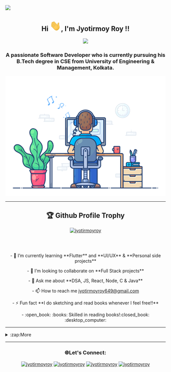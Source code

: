 ![](https://raw.githubusercontent.com/halfrost/halfrost/master/icons/header_.png)

<h2  align="center">Hi <img src="https://raw.githubusercontent.com/ABSphreak/ABSphreak/master/gifs/Hi.gif" width="35px">, I'm Jyotirmoy Roy !!</h2>

<p align="center">
  <a href="https://github.com/DenverCoder1/readme-typing-svg"><img src="https://readme-typing-svg.herokuapp.com/?font=Mitr&color=FAFF00&size=20&center=true&vCenter=true&lines=Hi%2C+Nice+to+meet+you+!!;I+am+learning+to+code+...;Interested+in+Software+Development+...;Be+Consistent.+Have+a+good+day+!!"></a>
</p>

<h3  align="center">A passionate Software Developer who is currently pursuing his B.Tech degree in CSE from University of Engineering & Management, Kolkata.</h3>

<p align="center">
<img class="center" src="https://github.com/imsoumen/imsoumen/blob/main/developer.gif?raw=true" href="https://github.com/imsoumen" alt="Hola Coders"  width="550"/> 
</p>

<hr>

<h2 align="center"> 🏆 Github Profile Trophy</h2>
<p align="center"> <a href="https://github.com/ryo-ma/github-profile-trophy"><img src="https://github-profile-trophy.vercel.app/?username=ItsRoy69&theme=juicyfresh" alt="jyotirmoyroy" /></a> </p>

<br>
<br>

<p align="center">- 🌱 I’m currently learning **Flutter** and **UI/UX** & **Personal side projects**</p>
<p align="center">- 👯 I’m looking to collaborate on **Full Stack projects**</p>
<p align="center">- 💬 Ask me about **DSA, JS, React, Node, C & Java**</p>
<p align="center">- 📫 How to reach me <a href="https://mail.google.com/mail/?view=cm&fs=1&tf=1&to=jyotirmoyroy649@gmail.com">jyotirmoyroy649@gmail.com</p></a>
<p align="center">- ⚡ Fun fact **I do sketching and read books whenever I feel free!!**</p>
<p align="center">- :open_book: :books: Skilled in reading books!:closed_book: :desktop_computer:</p>

<hr>



<details>   <summary>:zap:More</summary>

<h3 align="center">  🛠️Languages and Tools🛠️</h3>
<br>

<p align="center"> 
### 👨‍💻 Programming languages

<p align="center"> 
      <a href="https://github.com/search?q=user%3ADenverCoder1+is%3Arepo+language%3Ac"><img alt="C" src="https://img.shields.io/badge/C%20-%232370ED.svg?logo=c&logoColor=white"></a>
      <a href="https://github.com/search?q=user%3ADenverCoder1+is%3Arepo+language%3Acsharp"><img alt="C#" src="https://img.shields.io/badge/C%23%20-%23239120.svg?logo=c-sharp&logoColor=white"></a>
      <a href="https://github.com/search?q=user%3ADenverCoder1+is%3Arepo+language%3Acss"><img alt="CSS" src="https://img.shields.io/badge/CSS%20-%231572B6.svg?logo=css3&logoColor=white"></a>
      <a href="https://github.com/search?q=user%3ADenverCoder1+is%3Arepo+language%3Ahtml"><img alt="HTML" src="https://img.shields.io/badge/HTML%20-%23E34F26.svg?logo=html5&logoColor=white"></a>
      <a href="https://github.com/search?q=user%3ADenverCoder1+is%3Arepo+language%3Ajava"><img alt="Java" src="https://img.shields.io/badge/Java-%23007396.svg?logo=java&logoColor=white"></a>
      <a href="https://github.com/search?q=user%3ADenverCoder1+is%3Arepo+language%3Ajavascript"><img alt="JavaScript" src="https://img.shields.io/badge/JavaScript%20-%23F7DF1E.svg?logo=javascript&logoColor=black"></a>
      <a href="https://github.com/search?q=user%3ADenverCoder1+is%3Arepo+language%3Ajavascript"><img alt="NodeJS" src="https://img.shields.io/badge/Node.js%20-%2343853D.svg?logo=node.js&logoColor=white"></a>
      <a href="https://github.com/search?q=user%3ADenverCoder1+is%3Arepo+language%3Amarkdown"><img alt="Markdown" src="https://img.shields.io/badge/Markdown-%23000000.svg?logo=markdown&logoColor=white"></a>
      <a href="https://github.com/search?q=user%3ADenverCoder1+is%3Arepo+language%3Ajason"><img alt="Json" src="https://img.shields.io/badge/Json%20-%232370ED.svg?logo=Json&logoColor=grey"></a>
       <a href="https://github.com/search?q=user%3ADenverCoder1+is%3Arepo+language%3Aphp"><img alt="PHP" src="https://img.shields.io/badge/PHP-%23777BB4.svg?logo=php&logoColor=white"></a>
      <a href="https://github.com/search?q=user%3ADenverCoder1+is%3Arepo+language%3Apython"><img alt="Python" src="https://img.shields.io/badge/Python%20-%2314354C.svg?logo=python&logoColor=white"></a>
      <a href="https://github.com/search?q=user%3ADenverCoder1+is%3Arepo+language%3ADart"><img alt="Json" src="https://img.shields.io/badge/Dart%20-%232370ED.svg?logo=Dart&logoColor=white"></a>
      <a href="https://github.com/search?q=user%3ADenverCoder1+is%3Arepo+language%3AKotlin"><img alt="Json" src="https://img.shields.io/badge/Kotlin%20-%232370ED.svg?logo=Kotlin&logoColor=red"></a>
      <a href="https://github.com/search?q=user%3ADenverCoder1+is%3Arepo+language%3AEmbeddedJs"><img alt="Java" src="https://img.shields.io/badge/EJS-%23007396.svg?logo=EJS&logoColor=white"></a>
      <a href="https://github.com/search?q=user%3ADenverCoder1+is%3Arepo+language%3Atex"><img alt="EJS" src="https://img.shields.io/badge/Latex%20-red.svg?logo=latex&logoColor=white"></a>
      <a href="https://github.com/search?q=user%3ADenverCoder1+is%3Arepo+language%3Agraphql"><img alt="GraphQL" src="https://img.shields.io/badge/GraphQL%20-%23E34F26.svg?logo=GraphQL&logoColor=white"></a>
      <a href="https://github.com/search?q=user%3ADenverCoder1+is%3Arepo+language%3Aswift"><img alt="Swift" src="https://img.shields.io/badge/Swift%20-%23F7DF1E.svg?logo=swift&logoColor=black"></a>
  </p>
  
  <p align="center"> 🧰 Frameworks and libraries</p>
  <p align="center"> 
      <a href="#"><img alt="Express.js" src="https://img.shields.io/badge/Express.js%20-%23404d59.svg?logo=express&logoColor=white"></a>
      <a href="#"><img alt="Flutter" src="https://img.shields.io/badge/Flutter%20-%2302569B.svg?logo=flutter&logoColor=white"></a>
      <a href="#"><img alt="GitHub Actions" src="https://img.shields.io/badge/GitHub%20Actions%20-%232671E5.svg?logo=github%20actions&logoColor=white"></a>
      <a href="#"><img alt="Material Design" src="https://img.shields.io/badge/Material%20Design%20-%230081CB.svg?logo=material-design&logoColor=white"></a>
      <a href="#"><img alt="PHPUnit" src="https://img.shields.io/badge/PHPUnit%20-%23366488.svg?logo=jekyll&logoColor=white"></a>
      <a href="#"><img alt="React" src="https://img.shields.io/badge/React%20-%2320232a.svg?logo=react&logoColor=%2361DAFB"></a>
      <a href="#"><img alt="Wordpress" src="https://img.shields.io/badge/Wordpress-21759B?logo=wordpress&logoColor=white"></a>
      <a href="#"><img alt="Angular.js" src="https://img.shields.io/badge/Angular.js-21759B?logo=angularjs&logoColor=red"></a>
      <a href="#"><img alt="Bootstrap" src="https://img.shields.io/badge/Bootstrap%20-%2302569B.svg?logo=bootstrap&logoColor=white"></a>
      <a href="#"><img alt="Redux" src="https://img.shields.io/badge/Redux%20-%2302569B.svg?logo=redux&logoColor=white"></a>
      <a href="#"><img alt="Numpy" src="https://img.shields.io/badge/Numpy%20-%23366488.svg?logo=numpy&logoColor=white"></a>
      <a href="#"><img alt="Mongoose" src="https://img.shields.io/badge/-Mongoose-FE7A16?logo=mongoose&logoColor=white"></a>
  </p>
  
  <p align="center"> ### 🗄️ Databases and cloud hosting</p>
  <p align="center">
      <a href="#"><img alt="GitHub Pages" src="https://img.shields.io/badge/GitHub%20Pages-%23327FC7.svg?logo=github&logoColor=white"></a>
      <a href="#"><img alt="Heroku" src="https://img.shields.io/badge/Heroku%20-%23430098.svg?logo=heroku&logoColor=white"></a>
      <a href="#"><img alt="MongoDB" src ="https://img.shields.io/badge/MongoDB-%234ea94b.svg?logo=mongodb&logoColor=white"></a>
      <a href="#"><img alt="MySQL" src="https://img.shields.io/badge/MySQL-%2300f.svg?logo=mysql&logoColor=white"></a>
      <a href="#"><img alt="Vercel" src="https://img.shields.io/badge/Vercel%20-%23000000.svg?logo=vercel&logoColor=white"></a>
    <a href="#"><img alt="Notion" src ="https://img.shields.io/badge/Notion-%234ea94b.svg?logo=notion&logoColor=white"></a>
  </p>
  
  
  <p align="center"> ### 💻 Software and tools</p>

   <p align="center">
     <a href="#"><img alt="Matlab" src="https://img.shields.io/badge/-Matlab-FE7A16?logo=matlab&logoColor=white"></a>
     <a href="#"><img alt="Adobe" src="https://img.shields.io/badge/Adobe%20-%23FF0000.svg?logo=adobe&logoColor=white"></a>
     <a href="#"><img alt="Android Studio" src="https://img.shields.io/badge/Android%20Studio-008678.svg?logo=android-studio&logoColor=white"></a>
     <a href="#"><img alt="Android" src="https://img.shields.io/badge/Android-3DDC84?logo=android&logoColor=white"></a>
     <a href="#"><img alt="Brave" src="https://img.shields.io/badge/-Brave-FB542B?logo=brave&logoColor=white"></a>
     <a href="#"><img alt="Codepen" src="https://img.shields.io/badge/Codepen-000000.svg?logo=codepen&logoColor=white"></a>
     <a href="#"><img alt="Git" src="https://img.shields.io/badge/Git%20-%23F05033.svg?logo=git&logoColor=white"></a>
     <a href="#"><img alt="Jupyter" src="https://img.shields.io/badge/Jupyter%20-%23F37626.svg?logo=Jupyter&logoColor=white"></a>
     <a href="#"><img alt="OBS Studio" src="https://img.shields.io/badge/-OBS%20Studio-302E31?logo=obs-studio&logoColor=white"></a>
     <a href="#"><img alt="Postman" src="https://img.shields.io/badge/Postman-FF6C37?logo=postman&logoColor=white"></a>
     <a href="#"><img alt="Stack Overflow" src="https://img.shields.io/badge/-Stack%20Overflow-FE7A16?logo=stack-overflow&logoColor=white"></a>
     <a href="#"><img alt="Visual Studio Code" src="https://img.shields.io/badge/Visual%20Studio%20Code-0078d7.svg?logo=visual-studio-code&logoColor=white"></a>
     <a href="#"><img alt="Hyper" src="https://img.shields.io/badge/-Hyper-302E31?logo=hyper&logoColor=white"></a>
     <a href="#"><img alt="Canva" src="https://img.shields.io/badge/Canva-yellow?logo=canva&logoColor=blue"></a>
     <a href="#"><img alt="Figma" src="https://img.shields.io/badge/-Figma-blue?logo=brave&logoColor=white"></a>
     <a href="#"><img alt="Dev-c++" src="https://img.shields.io/badge/Dev c++%20-%23F05033.svg?logo=devc++&logoColor=white"></a>
     <a href="#"><img alt="Atom" src="https://img.shields.io/badge/Atom%20-%23008678.svg?logo=atom&logoColor=white"></a>
     <a href="#"><img alt="Bootstrap Studio" src="https://img.shields.io/badge/-Bootstrap Studio-FB542B?logo=bootstrap-studio&logoColor=white"></a>
     <a href="#"><img alt="Pycharm" src="https://img.shields.io/badge/Pycharm%20-%23green.svg?logo=Pycharm&logoColor=white"></a>
     <a href="#"><img alt="Blender" src="https://img.shields.io/badge/Blender-3DDC84?logo=Blender&logoColor=orange"></a>
     <a href="#"><img alt="Robo 3T" src="https://img.shields.io/badge/-Robo 3T-FB542B?logo=robo3t&logoColor=white"></a>
       
 </p>
  
 
 <br>
 <br>
 <hr>
 
 <h2 align="center"> 💻 My Github stats 💻 </h2> 
 <p align="center"> <img src="https://komarev.com/ghpvc/?username=ItsRoy69&label=Profile%20views&color=0e75b6&style=flat" alt="jyotirmoyroy" /> </p>
 
 <p align="center"><img align="center" src="https://github-readme-stats.vercel.app/api/top-langs?username=ItsRoy69&theme=dracula&show_icons=true&count_private=true&locale=en&layout=compact" alt="jyotirmoyroy" /></p>
 <p align="center">&nbsp;<img align="center" src="https://github-readme-stats.vercel.app/api?username=ItsRoy69&theme=dracula&show_icons=true&count_private=true&locale=en"  alt="jyotirmoyroy" /></p>
 <p align="center"><img align="center" src="https://github-readme-streak-stats.herokuapp.com/?user=ItsRoy69&theme=dracula&" alt="jyotirmoyroy" /></p>
 <p align="center"><img align="center" src="https://activity-graph.herokuapp.com/graph?username=ItsRoy69&theme=redical" alt="jyotirmoyroy" /></p>
  
  </details>

 <hr>

<h3 align="center"> 🌐Let's Connect:</h3>
<p align="center">
<a href="https://dev.to/itsroy69" target="blank"><img align="center" src="https://cdn.jsdelivr.net/npm/simple-icons@3.0.1/icons/dev-dot-to.svg" alt="jyotirmoyroy" height="40" width="40" /></a>
<a href="https://twitter.com/itsmeroy69" target="blank"><img align="center" src="https://raw.githubusercontent.com/rahuldkjain/github-profile-readme-generator/master/src/images/icons/Social/twitter.svg" alt="jyotirmoyroy" height="40" width="40" /></a>
<a href="https://www.linkedin.com/in/jyotirmoy-roy-615821201/" target="blank"><img align="center" src="https://raw.githubusercontent.com/rahuldkjain/github-profile-readme-generator/master/src/images/icons/Social/linked-in-alt.svg" alt="jyotirmoyroy" height="30" width="40" /></a>
<a href="https://www.instagram.com/mr._bong_kid/" target="blank"><img align="center" src="https://raw.githubusercontent.com/rahuldkjain/github-profile-readme-generator/master/src/images/icons/Social/instagram.svg" alt="jyotirmoyroy" height="40" width="40" /></a>
</p>

